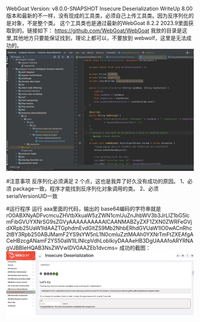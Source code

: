 WebGoat Version: v8.0.0-SNAPSHOT Insecure Deserialization WriteUp
8.00 版本和最新的不一样，没有现成的工具类，必须自己上传工具类。因为反序列化的是对象，不是整个类。
这个工具类也是通过最新的WebGoat 8.2.2 2023.9里面获取到的。链接如下：
https://github.com/WebGoat/WebGoat
我放的目录是这里,其他地方只要能保证找到，理论上都可以，不要放到 webwolf，这里是无法成功的。
![](Xnip2024-01-22_17-48-59.jpg)

#注意事项
反序列化必须满足 2 个点，这也是我弄了好久没有成功的原因。
1、必须 package一致，程序才能找到反序列化对象调用的类。
2、必须serialVersionUID一致

#运行程序
运行 aaa里面的代码，输出的 base64编码的字符串就是
rO0ABXNyADFvcmcuZHVtbXkuaW5zZWN1cmUuZnJhbWV3b3JrLlZ1bG5lcmFibGVUYXNrSG9sZGVyAAAAAAAAAAICAANMABZyZXF1ZXN0ZWRFeGVjdXRpb25UaW1ldAAZTGphdmEvdGltZS9Mb2NhbERhdGVUaW1lO0wACnRhc2tBY3Rpb250ABJMamF2YS9sYW5nL1N0cmluZztMAAh0YXNrTmFtZXEAfgACeHBzcgANamF2YS50aW1lLlNlcpVdhLobIkiyDAAAeHB3DgUAAAfoARYRNAgVJBBIeHQAB3NsZWVwIDV0AAZEb1dvcms=
成功的截图：
![](Screen.png)